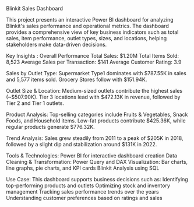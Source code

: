 Blinkit Sales Dashboard 

This project presents an interactive Power BI dashboard for analyzing Blinkit's sales performance and operational metrics. The dashboard provides a comprehensive view of key business indicators such as total sales, item performance, outlet types, sizes, and locations, helping stakeholders make data-driven decisions.

Key Insights :
Overall Performance
Total Sales: $1.20M
Total Items Sold: 8,523
Average Sales per Transaction: $141
Average Customer Rating: 3.9

Sales by Outlet Type:
Supermarket Type1 dominates with $787.55K in sales and 5,577 items sold.
Grocery Stores follow with $151.94K.

Outlet Size & Location:
Medium-sized outlets contribute the highest sales (~$507.90K).
Tier 3 locations lead with $472.13K in revenue, followed by Tier 2 and Tier 1 outlets.

Product Analysis:
Top-selling categories include Fruits & Vegetables, Snack Foods, and Household items.
Low-fat products contribute $425.36K, while regular products generate $776.32K.

Trend Analysis:
Sales grew steadily from 2011 to a peak of $205K in 2018, followed by a slight dip and stabilization around $131K in 2022.

Tools & Technologies:
Power BI for interactive dashboard creation
Data Cleaning & Transformation: Power Query and DAX
Visualization: Bar charts, line graphs, pie charts, and KPI cards
Blinkit Analysis using SQL

Use Case:
This dashboard supports business decisions such as:
Identifying top-performing products and outlets
Optimizing stock and inventory management
Tracking sales performance trends over the years
Understanding customer preferences based on ratings and sales

